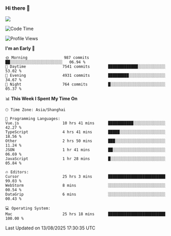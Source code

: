 ### Hi there 👋

<!--
**JJAYCHEN1e/jjaychen1e** is a ✨ _special_ ✨ repository because its `README.md` (this file) appears on your GitHub profile.

Here are some ideas to get you started:

- 🔭 I’m currently working on ...
- 🌱 I’m currently learning ...
- 👯 I’m looking to collaborate on ...
- 🤔 I’m looking for help with ...
- 💬 Ask me about ...
- 📫 How to reach me: ...
- 😄 Pronouns: ...
- ⚡ Fun fact: ...
-->

[![](https://github-readme-stats.vercel.app/api?username=jjaychen1e&show_icons=true)](https://github.com/jjaychen1e/github-readme-stats?count_private=true)

<!--START_SECTION:waka-->
![Code Time](http://img.shields.io/badge/Code%20Time-2%2C242%20hrs%2037%20mins-blue)

![Profile Views](http://img.shields.io/badge/Profile%20Views-0-blue)

**I'm an Early 🐤** 

```text
🌞 Morning                987 commits         ██░░░░░░░░░░░░░░░░░░░░░░░   06.94 % 
🌆 Daytime                7541 commits        █████████████░░░░░░░░░░░░   53.02 % 
🌃 Evening                4931 commits        █████████░░░░░░░░░░░░░░░░   34.67 % 
🌙 Night                  764 commits         █░░░░░░░░░░░░░░░░░░░░░░░░   05.37 % 
```


📊 **This Week I Spent My Time On** 

```text
🕑︎ Time Zone: Asia/Shanghai

💬 Programming Languages: 
Vue.js                   10 hrs 41 mins      ███████████░░░░░░░░░░░░░░   42.27 % 
TypeScript               4 hrs 41 mins       █████░░░░░░░░░░░░░░░░░░░░   18.56 % 
Other                    2 hrs 50 mins       ███░░░░░░░░░░░░░░░░░░░░░░   11.24 % 
JSON                     1 hr 41 mins        ██░░░░░░░░░░░░░░░░░░░░░░░   06.69 % 
JavaScript               1 hr 28 mins        █░░░░░░░░░░░░░░░░░░░░░░░░   05.84 % 

🔥 Editors: 
Cursor                   25 hrs 3 mins       █████████████████████████   99.03 % 
WebStorm                 8 mins              ░░░░░░░░░░░░░░░░░░░░░░░░░   00.54 % 
DataGrip                 6 mins              ░░░░░░░░░░░░░░░░░░░░░░░░░   00.43 % 

💻 Operating System: 
Mac                      25 hrs 18 mins      █████████████████████████   100.00 % 
```


 Last Updated on 13/08/2025 17:30:35 UTC
<!--END_SECTION:waka-->
